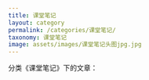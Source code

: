 ```yaml
---
title: 课堂笔记
layout: category
permalink: /categories/课堂笔记/
taxonomy: 课堂笔记
image: assets/images/课堂笔记头图jpg.jpg
---
```


分类《课堂笔记》下的文章：